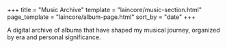 +++
title = "Music Archive"
template = "laincore/music-section.html"
page_template = "laincore/album-page.html"
sort_by = "date"
+++

A digital archive of albums that have shaped my musical journey, organized by era and personal significance.